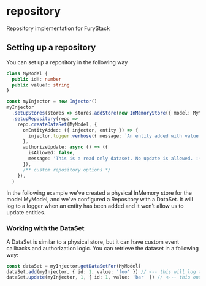 # repository

Repository implementation for FuryStack

## Setting up a repository

You can set up a repository in the following way

```ts
class MyModel {
  public id!: number
  public value!: string
}

const myInjector = new Injector()
myInjector
  .setupStores(stores => stores.addStore(new InMemoryStore({ model: MyModel, primaryKey: 'id' })))
  .setupRepository(repo =>
    repo.createDataSet(MyModel, {
      onEntityAdded: ({ injector, entity }) => {
        injector.logger.verbose({ message: `An entity added with value '${entity.value}'` })
      },
      authorizeUpdate: async () => ({
        isAllowed: false,
        message: 'This is a read only dataset. No update is allowed. :(',
      }),
      /** custom repository options */
    }),
  )
```

In the following example we've created a physical InMemory store for the model MyModel, and we've configured a Repository with a DataSet.
It will log to a logger when an entity has been added and it won't allow us to update entities.

### Working with the DataSet

A DataSet is similar to a physical store, but it can have custom event callbacks and authorization logic.
You can retrieve the dataset in a following way:

```ts
const dataSet = myInjector.getDataSetFor(MyModel)
dataSet.add(myInjector, { id: 1, value: 'foo' }) // <-- this will log to a logger
dataSet.update(myInjector, 1, { id: 1, value: 'bar' }) // <--- this one will be rejected
```
